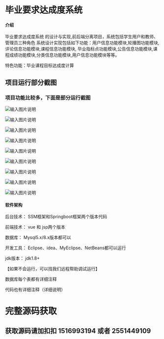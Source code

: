 # 毕业要求达成度系统

#### 介绍
毕业要求达成度系统 的设计与实现,前后端分离项目，系统包括学生用户和教师、管理员三种角色
系统设计实现包括如下功能：用户信息功能模块,轮播图功能模块,评论信息功能模块,课程信息功能模块,
毕业指标点功能模块,公告信息功能模块,课程成绩功能模块,分类信息功能模块,用户信息功能模块等等。

特色功能：毕业课程目标达成度计算

## 项目运行部分截图
### 项目功能比较多，下面是部分运行截图
![输入图片说明](img/%E9%A6%96%E9%A1%B5.png)

![输入图片说明](img/%E8%AF%BE%E7%A8%8B%E8%AF%A6%E6%83%85.png)

![输入图片说明](img/%E7%AE%A1%E7%90%86%E5%91%98%E7%99%BB%E9%99%86.png)

![输入图片说明](img/%E5%90%8E%E5%8F%B0-%E8%AF%BE%E7%A8%8B%E7%AE%A1%E7%90%86.png)

![输入图片说明](img/%E5%90%8E%E5%8F%B0-%E8%AF%BE%E7%A8%8B%E6%88%90%E7%BB%A9.png)

![输入图片说明](img/%E5%90%8E%E5%8F%B0-%E8%AF%BE%E7%A8%8B%E5%88%86%E7%B1%BB%E7%BB%9F%E8%AE%A1.png)

![输入图片说明](img/%E5%90%8E%E5%8F%B0-%E7%94%A8%E6%88%B7%E7%AE%A1%E7%90%86.png)

![输入图片说明](img/%E5%90%8E%E5%8F%B0-%E6%95%99%E5%B8%88%E8%AF%84%E4%BB%B7.png)

![输入图片说明](img/%E5%90%8E%E5%8F%B0-%E6%88%90%E7%BB%A9%E7%AD%89%E7%BA%A7%E5%88%86%E5%B8%83%E7%BB%9F%E8%AE%A1.png)

#### 软件架构
后台技术： SSM框架和Springboot框架两个版本代码

前端技术： vue 和 jsp两个版本

数据库：   Mysql5.x/8.x版本都可以

开发工具： Eclipse、idea、MyEclipse、NetBeans都可以运行

jdk版本： jdk1.8+

【如果不会运行，可以找我们远程帮助调试运行】

数据库每个表都有详细注释

代码也有详细注释（详细说明）

# 完整源码获取
## 获取源码请加扣扣 1516993194  或者  2551449109
